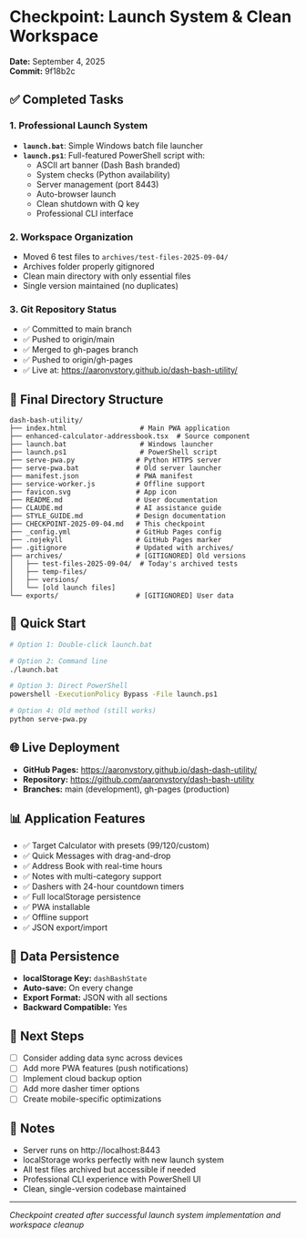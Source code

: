 # Checkpoint: Launch System & Clean Workspace
**Date:** September 4, 2025  
**Commit:** 9f18b2c

## ✅ Completed Tasks

### 1. Professional Launch System
- **`launch.bat`**: Simple Windows batch file launcher
- **`launch.ps1`**: Full-featured PowerShell script with:
  - ASCII art banner (Dash Bash branded)
  - System checks (Python availability)
  - Server management (port 8443)
  - Auto-browser launch
  - Clean shutdown with Q key
  - Professional CLI interface

### 2. Workspace Organization
- Moved 6 test files to `archives/test-files-2025-09-04/`
- Archives folder properly gitignored
- Clean main directory with only essential files
- Single version maintained (no duplicates)

### 3. Git Repository Status
- ✅ Committed to main branch
- ✅ Pushed to origin/main
- ✅ Merged to gh-pages branch
- ✅ Pushed to origin/gh-pages
- ✅ Live at: https://aaronvstory.github.io/dash-bash-utility/

## 📁 Final Directory Structure
```
dash-bash-utility/
├── index.html                  # Main PWA application
├── enhanced-calculator-addressbook.tsx  # Source component
├── launch.bat                  # Windows launcher
├── launch.ps1                  # PowerShell script
├── serve-pwa.py               # Python HTTPS server
├── serve-pwa.bat              # Old server launcher
├── manifest.json              # PWA manifest
├── service-worker.js          # Offline support
├── favicon.svg                # App icon
├── README.md                  # User documentation
├── CLAUDE.md                  # AI assistance guide
├── STYLE_GUIDE.md             # Design documentation
├── CHECKPOINT-2025-09-04.md   # This checkpoint
├── _config.yml                # GitHub Pages config
├── .nojekyll                  # GitHub Pages marker
├── .gitignore                 # Updated with archives/
├── archives/                  # [GITIGNORED] Old versions
│   ├── test-files-2025-09-04/  # Today's archived tests
│   ├── temp-files/
│   ├── versions/
│   └── [old launch files]
└── exports/                   # [GITIGNORED] User data

```

## 🚀 Quick Start
```bash
# Option 1: Double-click launch.bat

# Option 2: Command line
./launch.bat

# Option 3: Direct PowerShell
powershell -ExecutionPolicy Bypass -File launch.ps1

# Option 4: Old method (still works)
python serve-pwa.py
```

## 🌐 Live Deployment
- **GitHub Pages:** https://aaronvstory.github.io/dash-dash-utility/
- **Repository:** https://github.com/aaronvstory/dash-bash-utility
- **Branches:** main (development), gh-pages (production)

## 📊 Application Features
- ✅ Target Calculator with presets ($99/$120/custom)
- ✅ Quick Messages with drag-and-drop
- ✅ Address Book with real-time hours
- ✅ Notes with multi-category support
- ✅ Dashers with 24-hour countdown timers
- ✅ Full localStorage persistence
- ✅ PWA installable
- ✅ Offline support
- ✅ JSON export/import

## 💾 Data Persistence
- **localStorage Key:** `dashBashState`
- **Auto-save:** On every change
- **Export Format:** JSON with all sections
- **Backward Compatible:** Yes

## 🎯 Next Steps
- [ ] Consider adding data sync across devices
- [ ] Add more PWA features (push notifications)
- [ ] Implement cloud backup option
- [ ] Add more dasher timer options
- [ ] Create mobile-specific optimizations

## 📝 Notes
- Server runs on http://localhost:8443
- localStorage works perfectly with new launch system
- All test files archived but accessible if needed
- Professional CLI experience with PowerShell UI
- Clean, single-version codebase maintained

---
*Checkpoint created after successful launch system implementation and workspace cleanup*